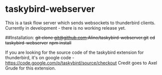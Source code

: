 taskybird-webserver
===================

This is a task flow server which sends websockets to thunderbird clients.
Currently in development - there is no working release yet.

##Installation:
~~git clone git@github.com:Alino/taskybird-webserver.git~~
~~cd taskybird-webserver~~
~~npm install~~

If you are looking for the source code of the taskybird extension for thunderbird, it's on google code - https://code.google.com/p/taskybird/source/checkout
Credit goes to Axel Grude for this extension.
